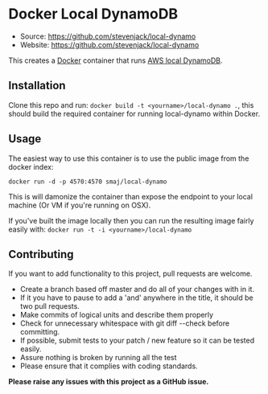 # Docker Local DynamoDB

 * Source: https://github.com/stevenjack/local-dynamo
 * Website: https://github.com/stevenjack/local-dynamo

This creates a [Docker](http://docker.io) container that runs [AWS local DynamoDB](http://docs.aws.amazon.com/amazondynamodb/latest/developerguide/Tools.DynamoDBLocal.html).


## Installation

Clone this repo and run: `docker build -t <yourname>/local-dynamo .`, this should build
the required container for running local-dynamo within Docker.


## Usage

The easiest way to use this container is to use the public image from the docker index:

`docker run -d -p 4570:4570 smaj/local-dynamo`

This is will damonize the container than expose the endpoint to your local machine (Or VM if you're running on OSX).



If you've built the image locally then you can run the resulting image fairly easily with: `docker run -t -i <yourname>/local-dynamo`


## Contributing

If you want to add functionality to this project, pull requests are welcome.

 * Create a branch based off master and do all of your changes with in it.
 * If it you have to pause to add a 'and' anywhere in the title, it should be two pull requests.
 * Make commits of logical units and describe them properly
 * Check for unnecessary whitespace with git diff --check before committing.
 * If possible, submit tests to your patch / new feature so it can be tested easily.
 * Assure nothing is broken by running all the test
 * Please ensure that it complies with coding standards.

**Please raise any issues with this project as a GitHub issue.**

